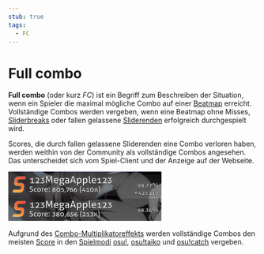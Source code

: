 ```yaml
---
stub: true
tags:
  - FC
---
```


# Full combo

**Full combo** (oder kurz *FC*) ist ein Begriff zum Beschreiben der Situation, wenn ein Spieler die maximal mögliche Combo<!-- TODO: link --> auf einer [Beatmap](/wiki/Beatmap) erreicht. Vollständige Combos werden vergeben, wenn eine Beatmap ohne Misses<!-- TODO: link -->, [Sliderbreaks](/wiki/Gameplay/Judgement/Slider_break) oder fallen gelassene [Sliderenden](/wiki/Hit_object/Slidertail) erfolgreich durchgespielt wird.

Scores, die durch fallen gelassene Sliderenden eine Combo verloren haben, werden weithin von der Community als vollständige Combos angesehen. Das unterscheidet sich vom Spiel-Client und der Anzeige auf der Webseite.

![Screenshot einer vollständigen Combo und gebrochene Combo-Scores](img/combo-comparison.png "Der Top-Score ist eine vollständige Combo und der untere Score ist eine gebrochene Combo.")

Aufgrund des [Combo-Multiplikatoreffekts](/wiki/Gameplay/Combo_multiplier_effect) werden vollständige Combos den meisten [Score](/wiki/Gameplay/Score) in den [Spielmodi](/wiki/Game_mode) [osu!](/wiki/Game_mode/osu!), [osu!taiko](/wiki/Game_mode/osu!taiko) und [osu!catch](/wiki/Game_mode/osu!catch) vergeben.
